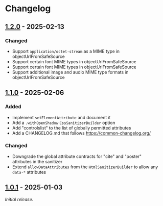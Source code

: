 # Changelog

## [1.2.0][1.2.0] - 2025-02-13

### Changed

-   Support `application/octet-stream` as a MIME type in objectUrlFromSafeSource
-   Support certain font MIME types in objectUrlFromSafeSource
-   Support certain font MIME types in objectUrlFromSafeSource
-   Support additional image and audio MIME type formats in
    objectUrlFromSafeSource

## [1.1.0][1.1.0] - 2025-02-06

### Added

-   Implement `setElementAttribute` and document it
-   Add a `.withOpenShadow` `CssSanitizerBuilder` option
-   Add "controlslist" to the list of globally permitted attributes
-   Add a CHANGELOG.md that follows https://common-changelog.org/

### Changed

-   Downgrade the global attribute contracts for "cite" and "poster" attributes
    in the sanitizer
-   Extend `allowDataAttributes` from the `HtmlSanitizerBuilder` to allow any
    `data-*` attributes

## [1.0.1][1.0.1] - 2025-01-03

*Initial release.*

[1.2.0]: https://github.com/google/safevalues/releases/tag/v1.2.0
[1.1.0]: https://github.com/google/safevalues/releases/tag/v1.1.0
[1.0.1]: https://github.com/google/safevalues/releases/tag/v1.0.1
